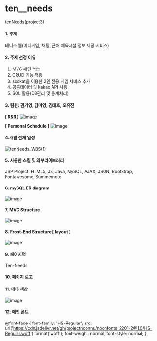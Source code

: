 # ten__needs
tenNeeds(project3)

#### 1. 주제
테니스 웹(미니게임, 채팅, 근처 체육시설 정보 제공 서비스)

#### 2. 주제 선정 이유
1) MVC 패턴 학습
2) CRUD 기능 적용
3) sockat을 이용한 2인 전용 게임 서비스 추가
4) 공공데이터 및 kakao API 사용
5) SQL 활용(DB관리 및 통계처리)

#### 3. 팀원: 권가영, 김미영, 김태호, 오유진
**[ R&R ]**
![image](https://user-images.githubusercontent.com/119651889/230697960-3b45c61f-c3b8-4099-b620-10176355be2a.png)

**[ Personal Schedule ]**
![image](https://user-images.githubusercontent.com/119651889/230697991-e0eb81e6-f3be-413d-8027-cdbd9b93eb77.png)

#### 4.개발 전체 일정
![tenNeeds_WBS(1)](https://user-images.githubusercontent.com/119651889/229292513-9761368f-0ca5-40ca-b470-8546b6e30b22.gif)

#### 5. 사용한 스킬 및 외부라이브러리
JSP Project: HTML5, JS, Java, MySQL, AJAX, JSON, BootStrap, Fontawesome, Summernote

#### 6. mySQL ER diagram
![image](https://user-images.githubusercontent.com/119651889/229287219-8e486d4f-338c-4fd6-acbb-a90c3fb69fec.png)



#### 7. MVC Structure
![image](https://user-images.githubusercontent.com/119651889/230697322-7a6ced6c-654a-4370-a121-8149752464c4.png)


#### 8. Front-End Structure [ layout ]
![image](https://user-images.githubusercontent.com/119651889/231033181-7144ebfe-1a4b-4edd-9592-52da1ca77604.png)

#### 9. 페이지명
Ten-Needs

#### 10. 페이지 로고

#### 11. 테마 색상
![image](https://user-images.githubusercontent.com/119651889/227859770-11cd2b0b-7216-4e6e-a318-676ea4e9e624.png)

#### 12. 메인 폰트
@font-face {
    font-family: 'HS-Regular';
    src: url('https://cdn.jsdelivr.net/gh/projectnoonnu/noonfonts_2201-2@1.0/HS-Regular.woff') format('woff');
    font-weight: normal;
    font-style: normal;
}
